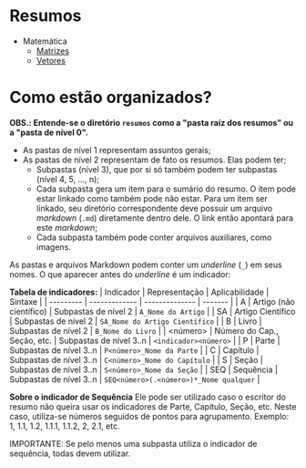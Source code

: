 # Resumos

- Matemática
  - [Matrizes](matematica/Matrizes.md)
  - [Vetores](matematica/Vetores.md)

# Como estão organizados?

**OBS.: Entende-se o diretório `resumos` como a "pasta raíz dos resumos" ou a "pasta de nível 0".**

- As pastas de nível 1 representam assuntos gerais;
- As pastas de nível 2 representam de fato os resumos. Elas podem ter;
  - Subpastas (nível 3), que por si só também podem ter subpastas (nível 4, 5, ..., n);
  - Cada subpasta gera um item para o sumário do resumo. O item pode estar linkado como também pode não estar. Para um item ser linkado, seu diretório correspondente deve possuir um arquivo *markdown* (`.md`) diretamente dentro dele. O link então apontará para este *markdown*;
  - Cada subpasta também pode conter arquivos auxiliares, como imagens.

As pastas e arquivos Markdown podem conter um *underline* (`_`) em seus nomes. O que aparecer antes do *underline* é um indicador:

**Tabela de indicadores:**
| Indicador | Representação | Aplicabilidade | Sintaxe |
| --------- | ------------- | -------------- | ------- |
| A | Artigo (não científico) | Subpastas de nível 2 | `A_Nome do Artigo` |
| SA | Artigo Científico | Subpastas de nível 2 | `SA_Nome do Artigo Científico` |
| B | Livro | Subpastas de nível 2 | `B_Nome do Livro` |
| <número> | Número do Cap., Seção, etc. | Subpastas de nível 3..n | `<indicador><número>` |
| P | Parte | Subpastas de nível 3..n | `P<número>_Nome da Parte` |
| C | Capítulo | Subpastas de nível 3..n | `C<número>_Nome do Capítulo` |
| S | Seção | Subpastas de nível 3..n | `S<número>_Nome da Seção` |
| SEQ | Sequência | Subpastas de nível 3..n | `SEQ<número>(.<número>)*_Nome qualquer` |

**Sobre o indicador de Sequência**
Ele pode ser utilizado caso o escritor do resumo não queira usar os indicadores de Parte, Capítulo, Seção, etc. Neste caso, utiliza-se números seguidos de pontos para agrupamento. Exemplo: 1, 1.1, 1.2, 1.1.1, 1.1.2, 2, 2.1, etc.

IMPORTANTE: Se pelo menos uma subpasta utiliza o indicador de sequência, todas devem utilizar.